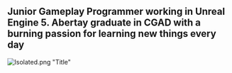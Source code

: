 Junior Gameplay Programmer working in Unreal Engine 5. Abertay graduate in CGAD with a burning passion for learning new things every day 
---

![Isolated.png "Title"](https://media1.tenor.com/m/G68MMADMvaEAAAAC/michael-scott-bow.gif)
